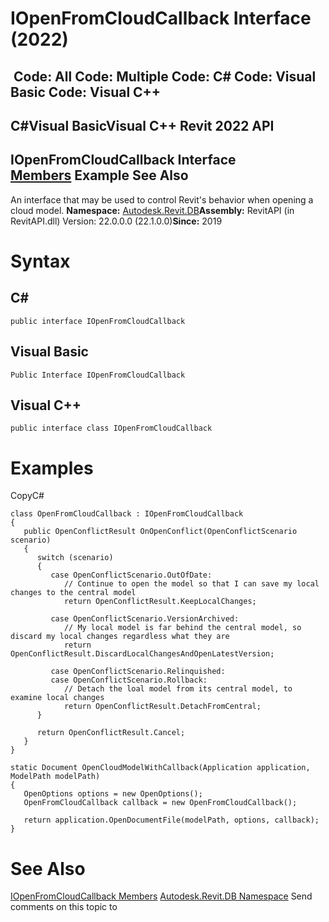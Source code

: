 # IOpenFromCloudCallback Interface (2022)

﻿
 Code: All Code: Multiple Code: C# Code: Visual Basic Code: Visual C++   
---  
C#Visual BasicVisual C++
Revit 2022 API  
---  
IOpenFromCloudCallback Interface  
[Members](f75cbbd0-be0f-67fa-34b8-320dd1ec290e.md "IOpenFromCloudCallback Members") Example See Also  
---  
An interface that may be used to control Revit's behavior when opening a cloud model. 
**Namespace:** [Autodesk.Revit.DB](87546ba7-461b-c646-cbb1-2cb8f5bff8b2.md "Autodesk.Revit.DB Namespace")**Assembly:** RevitAPI (in RevitAPI.dll) Version: 22.0.0.0 (22.1.0.0)**Since:** 2019 
# Syntax
C#  
---  
```text
public interface IOpenFromCloudCallback
```
  
Visual Basic  
---  
```text
Public Interface IOpenFromCloudCallback
```
  
Visual C++  
---  
```text
public interface class IOpenFromCloudCallback
```
  
# Examples
CopyC#
```text
class OpenFromCloudCallback : IOpenFromCloudCallback
{
   public OpenConflictResult OnOpenConflict(OpenConflictScenario scenario)
   {
      switch (scenario)
      {
         case OpenConflictScenario.OutOfDate:
            // Continue to open the model so that I can save my local changes to the central model
            return OpenConflictResult.KeepLocalChanges;

         case OpenConflictScenario.VersionArchived:
            // My local model is far behind the central model, so discard my local changes regardless what they are
            return OpenConflictResult.DiscardLocalChangesAndOpenLatestVersion;

         case OpenConflictScenario.Relinquished:
         case OpenConflictScenario.Rollback:
            // Detach the loal model from its central model, to examine local changes
            return OpenConflictResult.DetachFromCentral;
      }

      return OpenConflictResult.Cancel;
   }
}

static Document OpenCloudModelWithCallback(Application application, ModelPath modelPath)
{
   OpenOptions options = new OpenOptions();
   OpenFromCloudCallback callback = new OpenFromCloudCallback();

   return application.OpenDocumentFile(modelPath, options, callback);
}
```

# See Also
[IOpenFromCloudCallback Members](f75cbbd0-be0f-67fa-34b8-320dd1ec290e.md "IOpenFromCloudCallback Members")
[Autodesk.Revit.DB Namespace](87546ba7-461b-c646-cbb1-2cb8f5bff8b2.md "Autodesk.Revit.DB Namespace")
Send comments on this topic to 